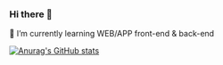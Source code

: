 ### Hi there 👋

🌱 I’m currently learning WEB/APP front-end & back-end


[![Anurag's GitHub stats](https://github-readme-stats.vercel.app/api?username=NullsNameIs)](https://github.com/anuraghazra/github-readme-stats)


<!--
**NullsNameIs/NullsNameIs** is a ✨ _special_ ✨ repository because its `README.md` (this file) appears on your GitHub profile.

Here are some ideas to get you started:

- 🔭 I’m currently working on ...
- 🌱 I’m currently learning ...
- 👯 I’m looking to collaborate on ...
- 🤔 I’m looking for help with ...
- 💬 Ask me about ...
- 📫 How to reach me: ...
- 😄 Pronouns: ...
- ⚡ Fun fact: ...
-->
